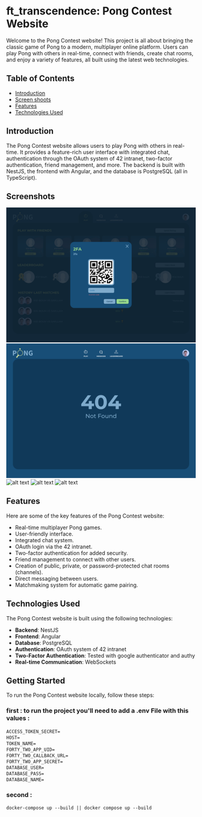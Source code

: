 # ft_transcendence:  Pong Contest Website

Welcome to the Pong Contest website! This project is all about bringing the classic game of Pong to a modern, multiplayer online platform. Users can play Pong with others in real-time, connect with friends, create chat rooms, and enjoy a variety of features, all built using the latest web technologies.

## Table of Contents

- [Introduction](#introduction)
- [Screen shoots](#screen)
- [Features](#features)
- [Technologies Used](#technologies-used)

## Introduction

The Pong Contest website allows users to play Pong with others in real-time. It provides a feature-rich user interface with integrated chat, authentication through the OAuth system of 42 intranet, two-factor authentication, friend management, and more. The backend is built with NestJS, the frontend with Angular, and the database is PostgreSQL (all in TypeScript).



## Screenshots

![alt text](https://github.com/EVBLOOD/ft_transcendence/blob/main/imgs/2FA.png)
![alt text](https://github.com/EVBLOOD/ft_transcendence/blob/main/imgs/404%20page.png)
![alt text](https://github.com/EVBLOOD/ft_transcendence/tree/main/imgs/2FA.png?raw=true)
![alt text](https://github.com/EVBLOOD/ft_transcendence/tree/main/imgs/2FA.png?raw=true)
![alt text](https://github.com/EVBLOOD/ft_transcendence/tree/main/imgs/2FA.png?raw=true)



## Features

Here are some of the key features of the Pong Contest website:

- Real-time multiplayer Pong games.
- User-friendly interface.
- Integrated chat system.
- OAuth login via the 42 intranet.
- Two-factor authentication for added security.
- Friend management to connect with other users.
- Creation of public, private, or password-protected chat rooms (channels).
- Direct messaging between users.
- Matchmaking system for automatic game pairing.

## Technologies Used

The Pong Contest website is built using the following technologies:

- **Backend**: NestJS
- **Frontend**: Angular
- **Database**: PostgreSQL
- **Authentication**: OAuth system of 42 intranet
- **Two-Factor Authentication**: Tested with google authenticator and authy
- **Real-time Communication**: WebSockets

## Getting Started

To run the Pong Contest website locally, follow these steps:

### first : to run the project you'll need to add a .env File with this values : 
```
ACCESS_TOKEN_SECRET=
HOST=
TOKEN_NAME=
FORTY_TWO_APP_UID=
FORTY_TWO_CALLBACK_URL=
FORTY_TWO_APP_SECRET=
DATABASE_USER=
DATABASE_PASS=
DATABASE_NAME=
```
### second  : 
```
docker-compose up --build || docker compose up --build
```
